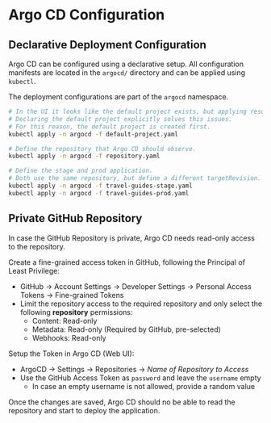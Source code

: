# Argo CD Configuration

## Declarative Deployment Configuration 

Argo CD can be configured using a declarative setup.
All configuration manifests are located in the `argocd/` directory and can be applied using `kubectl`.

The deployment configurations are part of the `argocd` namespace.

```bash {"cwd":"../argocd","name":"Apply Argo CD Configuration"}
# In the UI it looks like the default project exists, but applying resources fails.
# Declaring the default project explicitly solves this issues.
# For this reason, the default project is created first.
kubectl apply -n argocd -f default-project.yaml

# Define the repository that Argo CD should observe. 
kubectl apply -n argocd -f repository.yaml

# Define the stage and prod application. 
# Both use the same repository, but define a different targetRevision.
kubectl apply -n argocd -f travel-guides-stage.yaml
kubectl apply -n argocd -f travel-guides-prod.yaml
```

## Private GitHub Repository

In case the GitHub Repository is private, Argo CD needs read-only access to the repository.

Create a fine-grained access token in GitHub, following the Principal of Least Privilege:
- GitHub -> Account Settings -> Developer Settings -> Personal Access Tokens -> Fine-grained Tokens
- Limit the repository access to the required repository and only select the following **repository** permissions:
    - Content: Read-only
    - Metadata: Read-only (Required by GitHub, pre-selected)
    - Webhooks: Read-only

Setup the Token in Argo CD (Web UI):
- ArgoCD -> Settings -> Repositories -> _Name of Repository to Access_
- Use the GitHub Access Token as `password` and leave the `username` empty
    - In case an empty username is not allowed, provide a random value

Once the changes are saved, Argo CD should no be able to read the repository and start to deploy the application.
